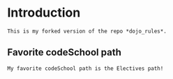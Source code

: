 # Introduction

    This is my forked version of the repo *dojo_rules*.

## Favorite codeSchool path

    My favorite codeSchool path is the Electives path!
